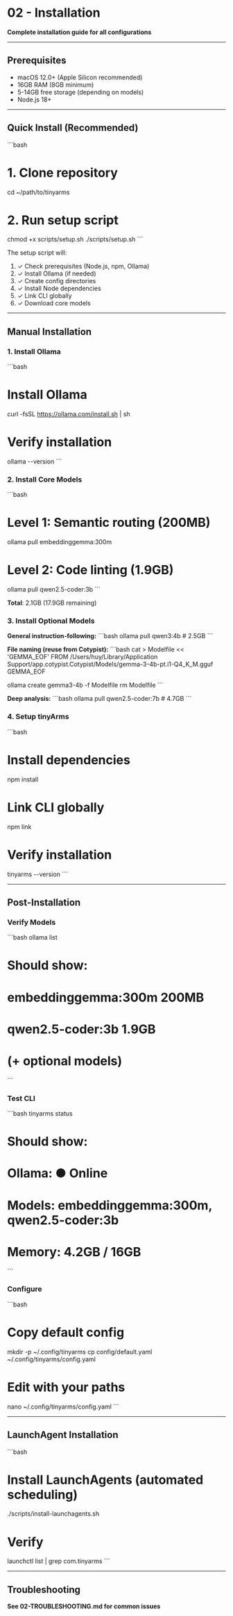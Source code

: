 # 02 - Installation

**Complete installation guide for all configurations**

---

## Prerequisites

- macOS 12.0+ (Apple Silicon recommended)
- 16GB RAM (8GB minimum)
- 5-14GB free storage (depending on models)
- Node.js 18+

---

## Quick Install (Recommended)

\`\`\`bash
# 1. Clone repository
cd ~/path/to/tinyarms

# 2. Run setup script
chmod +x scripts/setup.sh
./scripts/setup.sh
\`\`\`

The setup script will:
1. ✓ Check prerequisites (Node.js, npm, Ollama)
2. ✓ Install Ollama (if needed)
3. ✓ Create config directories
4. ✓ Install Node dependencies
5. ✓ Link CLI globally
6. ✓ Download core models

---

## Manual Installation

### 1. Install Ollama

\`\`\`bash
# Install Ollama
curl -fsSL https://ollama.com/install.sh | sh

# Verify installation
ollama --version
\`\`\`

### 2. Install Core Models

\`\`\`bash
# Level 1: Semantic routing (200MB)
ollama pull embeddinggemma:300m

# Level 2: Code linting (1.9GB)
ollama pull qwen2.5-coder:3b
\`\`\`

**Total**: 2.1GB (17.9GB remaining)

### 3. Install Optional Models

**General instruction-following:**
\`\`\`bash
ollama pull qwen3:4b  # 2.5GB
\`\`\`

**File naming (reuse from Cotypist):**
\`\`\`bash
cat > Modelfile << 'GEMMA_EOF'
FROM /Users/huy/Library/Application Support/app.cotypist.Cotypist/Models/gemma-3-4b-pt.i1-Q4_K_M.gguf
GEMMA_EOF

ollama create gemma3-4b -f Modelfile
rm Modelfile
\`\`\`

**Deep analysis:**
\`\`\`bash
ollama pull qwen2.5-coder:7b  # 4.7GB
\`\`\`

### 4. Setup tinyArms

\`\`\`bash
# Install dependencies
npm install

# Link CLI globally
npm link

# Verify installation
tinyarms --version
\`\`\`

---

## Post-Installation

### Verify Models

\`\`\`bash
ollama list

# Should show:
# embeddinggemma:300m     200MB
# qwen2.5-coder:3b        1.9GB
# (+ optional models)
\`\`\`

### Test CLI

\`\`\`bash
tinyarms status

# Should show:
# Ollama: ● Online
# Models: embeddinggemma:300m, qwen2.5-coder:3b
# Memory: 4.2GB / 16GB
\`\`\`

### Configure

\`\`\`bash
# Copy default config
mkdir -p ~/.config/tinyarms
cp config/default.yaml ~/.config/tinyarms/config.yaml

# Edit with your paths
nano ~/.config/tinyarms/config.yaml
\`\`\`

---

## LaunchAgent Installation

\`\`\`bash
# Install LaunchAgents (automated scheduling)
./scripts/install-launchagents.sh

# Verify
launchctl list | grep com.tinyarms
\`\`\`

---

## Troubleshooting

**See 02-TROUBLESHOOTING.md for common issues**
